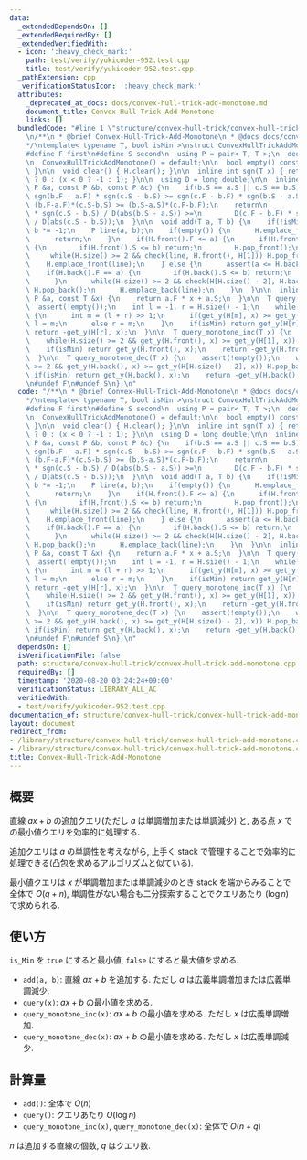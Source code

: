 ```yaml
---
data:
  _extendedDependsOn: []
  _extendedRequiredBy: []
  _extendedVerifiedWith:
  - icon: ':heavy_check_mark:'
    path: test/verify/yukicoder-952.test.cpp
    title: test/verify/yukicoder-952.test.cpp
  _pathExtension: cpp
  _verificationStatusIcon: ':heavy_check_mark:'
  attributes:
    _deprecated_at_docs: docs/convex-hull-trick-add-monotone.md
    document_title: Convex-Hull-Trick-Add-Monotone
    links: []
  bundledCode: "#line 1 \"structure/convex-hull-trick/convex-hull-trick-add-monotone.cpp\"\
    \n/**\n * @brief Convex-Hull-Trick-Add-Monotone\n * @docs docs/convex-hull-trick-add-monotone.md\n\
    */\ntemplate< typename T, bool isMin >\nstruct ConvexHullTrickAddMonotone {\n\
    #define F first\n#define S second\n  using P = pair< T, T >;\n  deque< P > H;\n\
    \n  ConvexHullTrickAddMonotone() = default;\n\n  bool empty() const { return H.empty();\
    \ }\n\n  void clear() { H.clear(); }\n\n  inline int sgn(T x) { return x == 0\
    \ ? 0 : (x < 0 ? -1 : 1); }\n\n  using D = long double;\n\n  inline bool check(const\
    \ P &a, const P &b, const P &c) {\n    if(b.S == a.S || c.S == b.S)\n      return\
    \ sgn(b.F - a.F) * sgn(c.S - b.S) >= sgn(c.F - b.F) * sgn(b.S - a.S);\n\n    //return\
    \ (b.F-a.F)*(c.S-b.S) >= (b.S-a.S)*(c.F-b.F);\n    return\n        D(b.F - a.F)\
    \ * sgn(c.S - b.S) / D(abs(b.S - a.S)) >=\n        D(c.F - b.F) * sgn(b.S - a.S)\
    \ / D(abs(c.S - b.S));\n  }\n\n  void add(T a, T b) {\n    if(!isMin) a *= -1,\
    \ b *= -1;\n    P line(a, b);\n    if(empty()) {\n      H.emplace_front(line);\n\
    \      return;\n    }\n    if(H.front().F <= a) {\n      if(H.front().F == a)\
    \ {\n        if(H.front().S <= b) return;\n        H.pop_front();\n      }\n \
    \     while(H.size() >= 2 && check(line, H.front(), H[1])) H.pop_front();\n  \
    \    H.emplace_front(line);\n    } else {\n      assert(a <= H.back().F);\n  \
    \    if(H.back().F == a) {\n        if(H.back().S <= b) return;\n        H.pop_back();\n\
    \      }\n      while(H.size() >= 2 && check(H[H.size() - 2], H.back(), line))\
    \ H.pop_back();\n      H.emplace_back(line);\n    }\n  }\n\n  inline T get_y(const\
    \ P &a, const T &x) {\n    return a.F * x + a.S;\n  }\n\n  T query(T x) {\n  \
    \  assert(!empty());\n    int l = -1, r = H.size() - 1;\n    while(l + 1 < r)\
    \ {\n      int m = (l + r) >> 1;\n      if(get_y(H[m], x) >= get_y(H[m + 1], x))\
    \ l = m;\n      else r = m;\n    }\n    if(isMin) return get_y(H[r], x);\n   \
    \ return -get_y(H[r], x);\n  }\n\n  T query_monotone_inc(T x) {\n    assert(!empty());\n\
    \    while(H.size() >= 2 && get_y(H.front(), x) >= get_y(H[1], x)) H.pop_front();\n\
    \    if(isMin) return get_y(H.front(), x);\n    return -get_y(H.front(), x);\n\
    \  }\n\n  T query_monotone_dec(T x) {\n    assert(!empty());\n    while(H.size()\
    \ >= 2 && get_y(H.back(), x) >= get_y(H[H.size() - 2], x)) H.pop_back();\n   \
    \ if(isMin) return get_y(H.back(), x);\n    return -get_y(H.back(), x);\n  }\n\
    \n#undef F\n#undef S\n};\n"
  code: "/**\n * @brief Convex-Hull-Trick-Add-Monotone\n * @docs docs/convex-hull-trick-add-monotone.md\n\
    */\ntemplate< typename T, bool isMin >\nstruct ConvexHullTrickAddMonotone {\n\
    #define F first\n#define S second\n  using P = pair< T, T >;\n  deque< P > H;\n\
    \n  ConvexHullTrickAddMonotone() = default;\n\n  bool empty() const { return H.empty();\
    \ }\n\n  void clear() { H.clear(); }\n\n  inline int sgn(T x) { return x == 0\
    \ ? 0 : (x < 0 ? -1 : 1); }\n\n  using D = long double;\n\n  inline bool check(const\
    \ P &a, const P &b, const P &c) {\n    if(b.S == a.S || c.S == b.S)\n      return\
    \ sgn(b.F - a.F) * sgn(c.S - b.S) >= sgn(c.F - b.F) * sgn(b.S - a.S);\n\n    //return\
    \ (b.F-a.F)*(c.S-b.S) >= (b.S-a.S)*(c.F-b.F);\n    return\n        D(b.F - a.F)\
    \ * sgn(c.S - b.S) / D(abs(b.S - a.S)) >=\n        D(c.F - b.F) * sgn(b.S - a.S)\
    \ / D(abs(c.S - b.S));\n  }\n\n  void add(T a, T b) {\n    if(!isMin) a *= -1,\
    \ b *= -1;\n    P line(a, b);\n    if(empty()) {\n      H.emplace_front(line);\n\
    \      return;\n    }\n    if(H.front().F <= a) {\n      if(H.front().F == a)\
    \ {\n        if(H.front().S <= b) return;\n        H.pop_front();\n      }\n \
    \     while(H.size() >= 2 && check(line, H.front(), H[1])) H.pop_front();\n  \
    \    H.emplace_front(line);\n    } else {\n      assert(a <= H.back().F);\n  \
    \    if(H.back().F == a) {\n        if(H.back().S <= b) return;\n        H.pop_back();\n\
    \      }\n      while(H.size() >= 2 && check(H[H.size() - 2], H.back(), line))\
    \ H.pop_back();\n      H.emplace_back(line);\n    }\n  }\n\n  inline T get_y(const\
    \ P &a, const T &x) {\n    return a.F * x + a.S;\n  }\n\n  T query(T x) {\n  \
    \  assert(!empty());\n    int l = -1, r = H.size() - 1;\n    while(l + 1 < r)\
    \ {\n      int m = (l + r) >> 1;\n      if(get_y(H[m], x) >= get_y(H[m + 1], x))\
    \ l = m;\n      else r = m;\n    }\n    if(isMin) return get_y(H[r], x);\n   \
    \ return -get_y(H[r], x);\n  }\n\n  T query_monotone_inc(T x) {\n    assert(!empty());\n\
    \    while(H.size() >= 2 && get_y(H.front(), x) >= get_y(H[1], x)) H.pop_front();\n\
    \    if(isMin) return get_y(H.front(), x);\n    return -get_y(H.front(), x);\n\
    \  }\n\n  T query_monotone_dec(T x) {\n    assert(!empty());\n    while(H.size()\
    \ >= 2 && get_y(H.back(), x) >= get_y(H[H.size() - 2], x)) H.pop_back();\n   \
    \ if(isMin) return get_y(H.back(), x);\n    return -get_y(H.back(), x);\n  }\n\
    \n#undef F\n#undef S\n};\n"
  dependsOn: []
  isVerificationFile: false
  path: structure/convex-hull-trick/convex-hull-trick-add-monotone.cpp
  requiredBy: []
  timestamp: '2020-08-20 03:24:24+09:00'
  verificationStatus: LIBRARY_ALL_AC
  verifiedWith:
  - test/verify/yukicoder-952.test.cpp
documentation_of: structure/convex-hull-trick/convex-hull-trick-add-monotone.cpp
layout: document
redirect_from:
- /library/structure/convex-hull-trick/convex-hull-trick-add-monotone.cpp
- /library/structure/convex-hull-trick/convex-hull-trick-add-monotone.cpp.html
title: Convex-Hull-Trick-Add-Monotone
---
```

## 概要

直線 $ax+b$ の追加クエリ(ただし $a$ は単調増加または単調減少) と, ある点 $x$ での最小値クエリを効率的に処理する.

追加クエリは $a$ の単調性を考えながら, 上手く stack で管理することで効率的に処理できる(凸包を求めるアルゴリズムと似ている).

最小値クエリは $x$ が単調増加または単調減少のとき stack を端からみることで全体で $O(q + n)$, 単調性がない場合も二分探索することでクエリあたり $(\log n)$ で求められる.

## 使い方

`is_Min` を `true` にすると最小値, `false` にすると最大値を求める.

* `add(a, b)`: 直線 $ax + b$ を追加する. ただし $a$ は広義単調増加または広義単調減少.
* `query(x)`: $ax + b$ の最小値を求める.
* `query_monotone_inc(x)`: $ax + b$ の最小値を求める. ただし $x$ は広義単調増加.
* `query_monotone_dec(x)`: $ax + b$ の最小値を求める. ただし $x$ は広義単調減少.

## 計算量

* `add()`: 全体で $O(n)$
* `query()`: クエリあたり $O(\log n)$
* `query_monotone_inc(x)`, `query_monotone_dec(x)`: 全体で $O(n + q)$

$n$ は追加する直線の個数, $q$ はクエリ数. 
